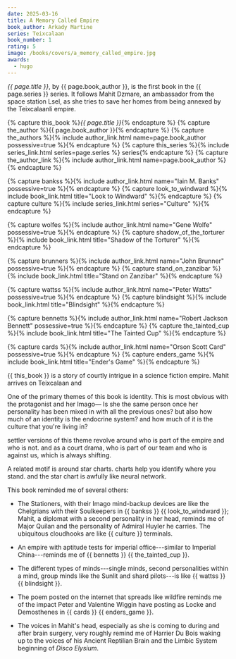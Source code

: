 ```yaml
---
date: 2025-03-16
title: A Memory Called Empire
book_author: Arkady Martine
series: Teixcalaan
book_number: 1
rating: 5
image: /books/covers/a_memory_called_empire.jpg
awards:
  - hugo
---
```


<cite class="book-title">{{ page.title }}</cite>, by <span
class="author-name">{{ page.book_author }}</span>, is the first book in the
<span class="book-series">{{ page.series }}</span> series. It follows Mahit
Dzmare, an ambassador from the space station Lsel, as she tries to save her
homes from being annexed by the Teixcalaanli empire.

{% capture this_book %}<cite class="book-title">{{ page.title }}</cite>{% endcapture %}
{% capture the_author %}<span class="author-name">{{ page.book_author }}</span>{% endcapture %}
{% capture the_authors %}{% include author_link.html name=page.book_author possessive=true %}{% endcapture %}
{% capture this_series %}{% include series_link.html series=page.series %} series{% endcapture %}
{% capture the_author_link %}{% include author_link.html name=page.book_author %}{% endcapture %}

{% capture bankss %}{% include author_link.html name="Iain M. Banks" possessive=true %}{% endcapture %}
{% capture look_to_windward %}{% include book_link.html title="Look to Windward" %}{% endcapture %}
{% capture culture %}{% include series_link.html series="Culture" %}{% endcapture %}

{% capture wolfes %}{% include author_link.html name="Gene Wolfe" possessive=true %}{% endcapture %}
{% capture shadow_of_the_torturer %}{% include book_link.html title="Shadow of the Torturer" %}{% endcapture %}

{% capture brunners %}{% include author_link.html name="John Brunner" possessive=true %}{% endcapture %}
{% capture stand_on_zanzibar %}{% include book_link.html title="Stand on Zanzibar" %}{% endcapture %}

{% capture wattss %}{% include author_link.html name="Peter Watts" possessive=true %}{% endcapture %}
{% capture blindsight %}{% include book_link.html title="Blindsight" %}{% endcapture %}

{% capture bennetts %}{% include author_link.html name="Robert Jackson Bennett" possessive=true %}{% endcapture %}
{% capture the_tainted_cup %}{% include book_link.html title="The Tainted Cup" %}{% endcapture %}

{% capture cards %}{% include author_link.html name="Orson Scott Card" possessive=true %}{% endcapture %}
{% capture enders_game %}{% include book_link.html title="Ender's Game" %}{% endcapture %}

{{ this_book }} is a story of courtly intrigue in a science fiction empire.
Mahit arrives on Teixcalaan and

One of the primary themes of this book is identity. This is most obvious with
the protagonist and her Imago— Is she the same person once her personality has
been mixed in with all the previous ones? but also how much of an identity is
the endocrine system? and how much of it is the culture that you're living in?

settler versions of this theme revolve around who is part of the empire and
who is not. and as a court drama, who is part of our team and who is against
us, which is always shifting.

A related motif is around star charts. charts help you identify where you
stand. and the star chart is awfully like neural network.

This book reminded me of several others:

- The Stationers, with their Imago mind-backup devices are like the Chelgrians
  with their Soulkeepers in {{ bankss }} {{ look_to_windward }}; Mahit, a
  diplomat with a second personality in her head, reminds me of Major Quilan
  and the personality of Admiral Huyler he carries. The ubiquitous cloudhooks
  are like {{ culture }} terminals.

- An empire with aptitude tests for imperial office---similar to Imperial
  China---reminds me of {{ bennetts }} {{ the_tainted_cup }}.

- The different types of minds---single minds, second personalities within a
  mind, group minds like the Sunlit and shard pilots---is like {{ wattss }} {{
  blindsight }}.

- The poem posted on the internet that spreads like wildfire reminds me of the
  impact Peter and Valentine Wiggin have posting as Locke and Demosthenes in
  {{ cards }} {{ enders_game }}.

- The voices in Mahit's head, especially as she is coming to during and after
  brain surgery, very roughly remind me of Harrier Du Bois waking up to the
  voices of his Ancient Reptilian Brain and the Limbic System beginning of
  <cite class="video-game-title">Disco Elysium</cite>.
